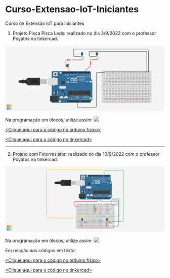 # Curso-Extensao-IoT-Iniciantes
Curso de Extensão IoT para iniciantes

1) Projeto Pisca Pisca Leds: realizado no dia 3/9/2022 com o professor Poyatos no tinkercad.
<img src="Pisca pisca.png">

Na programação em blocos, utilize assim:
<img src="Código pisca pisca.png">


<a href="piscapisca.ino.txt"><Clique aqui para o código no arduino físico></a>

<a href="Bodacious Hillar.brd"><Clique aqui para o código no tinkercad></a>

_________________________________________________________________________


2) Projeto com Fotorresistor: realizado no dia 10/9/2022 com o professor Poyatos no tinkercad.
<img src="Fotorresistor.png">

Na programação em blocos, utilize assim:
<img src="Código fotorresistor.png">
  
Em relação aos códigos em texto:
  
<a href="Fotorresistor.ino.txt"><Clique aqui para o código no arduino físico></a>
  
<a href="Fotorresistor.brd"><Clique aqui para o código no tinkercad></a>

